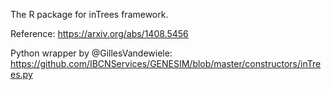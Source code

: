 The R package for inTrees framework. 

Reference: https://arxiv.org/abs/1408.5456

Python wrapper by @GillesVandewiele: https://github.com/IBCNServices/GENESIM/blob/master/constructors/inTrees.py